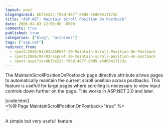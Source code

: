 ```yaml
---
layout: post
blogengineid: bbf3e22c-f86d-487f-80d5-e5d69417172e
title: "ASP.NET: Maintain Scroll Position On Postback"
date: 2006-04-03 22:09:00 -0500
comments: true
published: true
categories: ["blog", "archives"]
tags: ["asp.net"]
redirect_from: 
  - /post/2006/04/03/ASPNET-20-Maintain-Scroll-Position-On-Postback
  - /post/2006/04/03/aspnet-20-maintain-scroll-position-on-postback
  - /post.aspx?id=bbf3e22c-f86d-487f-80d5-e5d69417172e
---
```

<!-- more -->

The MaintainScrollPositionOnPostback page directive attribute allows pages to automatically maintain the current scroll position across postbacks. This feature is usefull for large pages where scrolling is necessary to view input controls down further on the page. This works in ASP.NET 2.0 and later.

[code:html]<br /> &lt;%@ Page MaintainScrollPositionOnPostback="true" %&gt;<br /> ```

A simple but very usefull feature.
